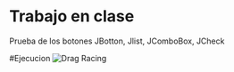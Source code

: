 # Trabajo en clase
Prueba de los botones JBotton, Jlist, JComboBox, JCheck

#Ejecucion
![Drag Racing](/Img/Buttom.png)
